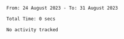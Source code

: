 <!--START_SECTION:waka-->

```txt
From: 24 August 2023 - To: 31 August 2023

Total Time: 0 secs

No activity tracked
```

<!--END_SECTION:waka-->
